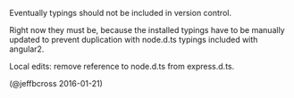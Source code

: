 Eventually typings should not be included in version control.

Right now they must be, because the installed typings have to
be manually updated to prevent duplication with node.d.ts typings
included with angular2.

Local edits: remove reference to node.d.ts from express.d.ts.

(@jeffbcross 2016-01-21)
